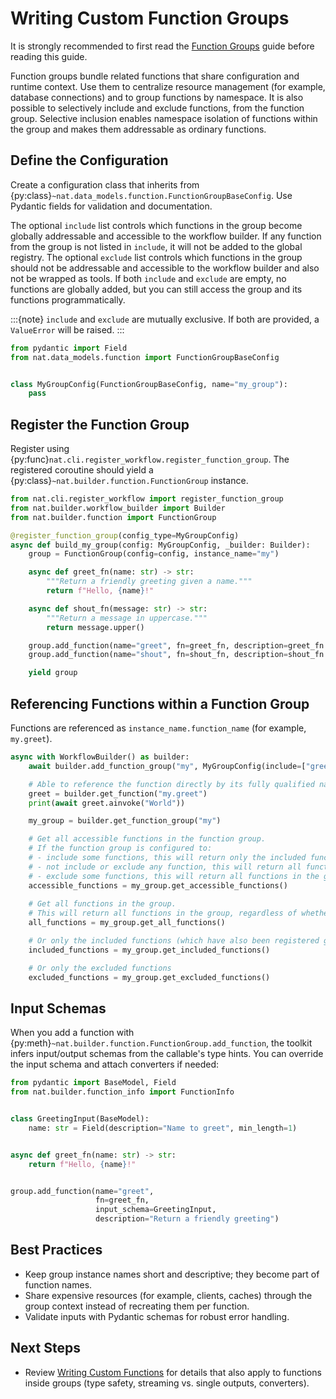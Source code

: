 <!--
SPDX-FileCopyrightText: Copyright (c) 2025, NVIDIA CORPORATION & AFFILIATES. All rights reserved.
SPDX-License-Identifier: Apache-2.0

Licensed under the Apache License, Version 2.0 (the "License");
you may not use this file except in compliance with the License.
You may obtain a copy of the License at

http://www.apache.org/licenses/LICENSE-2.0

Unless required by applicable law or agreed to in writing, software
distributed under the License is distributed on an "AS IS" BASIS,
WITHOUT WARRANTIES OR CONDITIONS OF ANY KIND, either express or implied.
See the License for the specific language governing permissions and
limitations under the License.
-->

# Writing Custom Function Groups

It is strongly recommended to first read the [Function Groups](../workflows/function-groups.md) guide before reading this guide.

Function groups bundle related functions that share configuration and runtime context.
Use them to centralize resource management (for example, database connections) and to group functions by namespace.
It is also possible to selectively include and exclude functions, from the function group. Selective inclusion enables namespace isolation of functions within the group and makes them addressable as ordinary functions.

## Define the Configuration

Create a configuration class that inherits from {py:class}`~nat.data_models.function.FunctionGroupBaseConfig`. Use Pydantic fields for validation and documentation.

The optional `include` list controls which functions in the group become globally addressable and accessible to the workflow builder. If any function from the group is not listed in `include`, it will not be added to the global registry.
The optional `exclude` list controls which functions in the group should not be addressable and accessible to the workflow builder and also not be wrapped as tools.
If both `include` and `exclude` are empty, no functions are globally added, but you can still access the group and its functions programmatically.

:::{note}
`include` and `exclude` are mutually exclusive. If both are provided, a `ValueError` will be raised.
:::

```python
from pydantic import Field
from nat.data_models.function import FunctionGroupBaseConfig


class MyGroupConfig(FunctionGroupBaseConfig, name="my_group"):
    pass
```

## Register the Function Group

Register using {py:func}`nat.cli.register_workflow.register_function_group`. The registered coroutine should yield a {py:class}`~nat.builder.function.FunctionGroup` instance.

```python
from nat.cli.register_workflow import register_function_group
from nat.builder.workflow_builder import Builder
from nat.builder.function import FunctionGroup

@register_function_group(config_type=MyGroupConfig)
async def build_my_group(config: MyGroupConfig, _builder: Builder):
    group = FunctionGroup(config=config, instance_name="my")

    async def greet_fn(name: str) -> str:
        """Return a friendly greeting given a name."""
        return f"Hello, {name}!"

    async def shout_fn(message: str) -> str:
        """Return a message in uppercase."""
        return message.upper()

    group.add_function(name="greet", fn=greet_fn, description=greet_fn.__doc__)
    group.add_function(name="shout", fn=shout_fn, description=shout_fn.__doc__)

    yield group
```

## Referencing Functions within a Function Group

Functions are referenced as `instance_name.function_name` (for example, `my.greet`).

```python
async with WorkflowBuilder() as builder:
    await builder.add_function_group("my", MyGroupConfig(include=["greet"]))

    # Able to reference the function directly by its fully qualified name
    greet = builder.get_function("my.greet")
    print(await greet.ainvoke("World"))

    my_group = builder.get_function_group("my")

    # Get all accessible functions in the function group.
    # If the function group is configured to:
    # - include some functions, this will return only the included functions.
    # - not include or exclude any function, this will return all functions in the group.
    # - exclude some functions, this will return all functions in the group except the excluded functions.
    accessible_functions = my_group.get_accessible_functions()
    
    # Get all functions in the group.
    # This will return all functions in the group, regardless of whether they are included or excluded.
    all_functions = my_group.get_all_functions()

    # Or only the included functions (which have also been registered globally as ordinary functions)
    included_functions = my_group.get_included_functions()

    # Or only the excluded functions
    excluded_functions = my_group.get_excluded_functions()
```

## Input Schemas

When you add a function with {py:meth}`~nat.builder.function.FunctionGroup.add_function`, the toolkit infers input/output schemas from the callable's type hints. You can override the input schema and attach converters if needed:

```python
from pydantic import BaseModel, Field
from nat.builder.function_info import FunctionInfo


class GreetingInput(BaseModel):
    name: str = Field(description="Name to greet", min_length=1)


async def greet_fn(name: str) -> str:
    return f"Hello, {name}!"


group.add_function(name="greet",
                   fn=greet_fn,
                   input_schema=GreetingInput,
                   description="Return a friendly greeting")
```

## Best Practices

- Keep group instance names short and descriptive; they become part of function names.
- Share expensive resources (for example, clients, caches) through the group context instead of recreating them per function.
- Validate inputs with Pydantic schemas for robust error handling.

## Next Steps

- Review [Writing Custom Functions](./functions.md) for details that also apply to functions inside groups (type safety, streaming vs. single outputs, converters).

